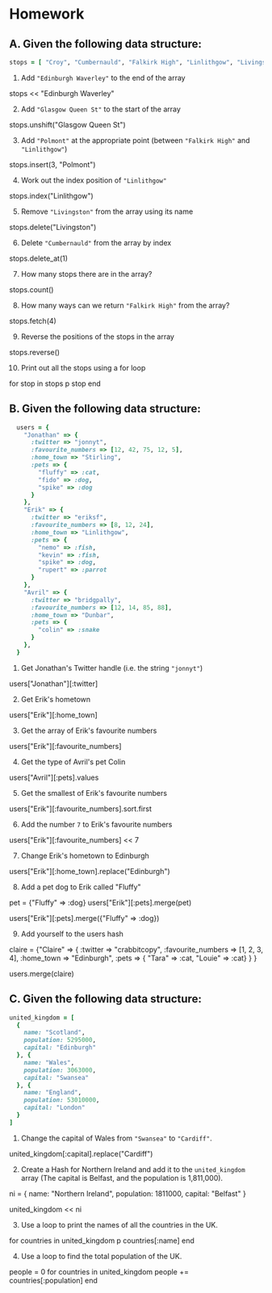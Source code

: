 # Homework

## A. Given the following data structure:

```ruby
stops = [ "Croy", "Cumbernauld", "Falkirk High", "Linlithgow", "Livingston", "Haymarket" ]
```

1. Add `"Edinburgh Waverley"` to the end of the array

stops << "Edinburgh Waverley"

2. Add `"Glasgow Queen St"` to the start of the array

stops.unshift("Glasgow Queen St")

3. Add `"Polmont"` at the appropriate point (between `"Falkirk High"` and `"Linlithgow"`)

stops.insert(3, "Polmont")

4. Work out the index position of `"Linlithgow"`

stops.index("Linlithgow")

5. Remove `"Livingston"` from the array using its name

stops.delete("Livingston")

6. Delete `"Cumbernauld"` from the array by index

stops.delete_at(1)

7. How many stops there are in the array?

stops.count()

8. How many ways can we return `"Falkirk High"` from the array?

stops.fetch(4)


9. Reverse the positions of the stops in the array

stops.reverse()

10. Print out all the stops using a for loop

for stop in stops
  p stop
end

## B. Given the following data structure:

```ruby
  users = {
    "Jonathan" => {
      :twitter => "jonnyt",
      :favourite_numbers => [12, 42, 75, 12, 5],
      :home_town => "Stirling",
      :pets => {
        "fluffy" => :cat,
        "fido" => :dog,
        "spike" => :dog
      }
    },
    "Erik" => {
      :twitter => "eriksf",
      :favourite_numbers => [8, 12, 24],
      :home_town => "Linlithgow",
      :pets => {
        "nemo" => :fish,
        "kevin" => :fish,
        "spike" => :dog,
        "rupert" => :parrot
      }
    },
    "Avril" => {
      :twitter => "bridgpally",
      :favourite_numbers => [12, 14, 85, 88],
      :home_town => "Dunbar",
      :pets => {
        "colin" => :snake
      }
    },
  }
```

1. Get Jonathan's Twitter handle (i.e. the string `"jonnyt"`)

users["Jonathan"][:twitter]

2. Get Erik's hometown

users["Erik"][:home_town]

3. Get the array of Erik's favourite numbers

users["Erik"][:favourite_numbers]

4. Get the type of Avril's pet Colin

users["Avril"][:pets].values

5. Get the smallest of Erik's favourite numbers

users["Erik"][:favourite_numbers].sort.first

6. Add the number `7` to Erik's favourite numbers

users["Erik"][:favourite_numbers] << 7

7. Change Erik's hometown to Edinburgh

users["Erik"][:home_town].replace("Edinburgh")

8. Add a pet dog to Erik called "Fluffy"

pet = {"Fluffy" => :dog}
users["Erik"][:pets].merge(pet)

users["Erik"][:pets].merge({"Fluffy" => :dog})

9. Add yourself to the users hash

claire = {"Claire" => {
  :twitter => "crabbitcopy",
  :favourite_numbers => [1, 2, 3, 4],
  :home_town => "Edinburgh",
  :pets => {
    "Tara" => :cat, "Louie" => :cat}
  }
}

users.merge(claire)

## C. Given the following data structure:

```ruby
united_kingdom = [
  {
    name: "Scotland",
    population: 5295000,
    capital: "Edinburgh"
  }, {
    name: "Wales",
    population: 3063000,
    capital: "Swansea"
  }, {
    name: "England",
    population: 53010000,
    capital: "London"
  }
]
```

1. Change the capital of Wales from `"Swansea"` to `"Cardiff"`.

united_kingdom[:capital].replace("Cardiff")

2. Create a Hash for Northern Ireland and add it to the `united_kingdom` array (The capital is Belfast, and the population is 1,811,000).

ni =  {
    name: "Northern Ireland",
    population: 1811000,
    capital: "Belfast"
  }

united_kingdom << ni

3. Use a loop to print the names of all the countries in the UK.

for countries in united_kingdom
  p countries[:name]
end

4. Use a loop to find the total population of the UK.

people = 0
for countries in united_kingdom
    people += countries[:population]
end
